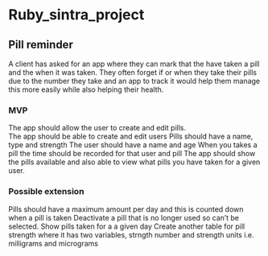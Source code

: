 # Ruby_sintra_project

## Pill reminder

A client has asked for an app where they can mark that the have taken a pill and the when it was taken.  They often forget if or when they take their pills due to the number they take and an app to track it would help them manage this more easily while also helping their health.


### MVP

The app should allow the user to create and edit pills.  
The app should be able to create and edit users
Pills should have a name, type and strength
The user should have a name and age
When you takes a pill the time should be recorded for that user and pill
The app should show the pills available and also able to view what pills you have taken for a given user.


### Possible extension

Pills should have a maximum amount per day and this is counted down when a pill is taken
Deactivate a pill that is no longer used so can’t be selected.
Show pills taken for a a given day
Create another table for pill strength where it has two variables, strngth number and strength units i.e. milligrams and micrograms

